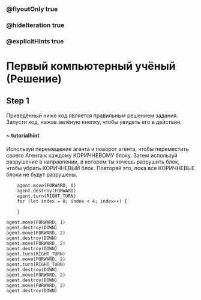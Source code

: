 ### @flyoutOnly true
### @hideIteration true
### @explicitHints true

# Первый компьютерный учёный (Решение)

## Step 1
Приведённый ниже код является правильным решением задания. Запусти код, нажав зелёную кнопку, чтобы увидеть его в действии.

#### ~ tutorialhint
Используй перемещение агента и поворот агента, чтобы переместить своего Агента к каждому КОРИЧНЕВОМУ блоку. Затем используй разрушение в направлении, в котором ты хочешь разрушить блок, чтобы убрать КОРИЧНЕВЫЙ блок. Повторяй это, пока все КОРИЧНЕВЫЕ блоки не будут разрушены.

```ghost
    agent.move(FORWARD, 0)
    agent.destroy(FORWARD)
    agent.turn(RIGHT_TURN)
    for (let index = 0; index < 4; index++) {
    	
    }
```
```template
agent.move(FORWARD, 1)
agent.destroy(DOWN)
agent.move(FORWARD, 2)
agent.destroy(DOWN)
agent.move(FORWARD, 2)
agent.destroy(DOWN)
agent.turn(RIGHT_TURN)
agent.move(FORWARD, 2)
agent.turn(RIGHT_TURN)
agent.destroy(DOWN)
agent.move(FORWARD, 2)
agent.destroy(DOWN)
agent.move(FORWARD, 2)
agent.destroy(DOWN)
```
```package
```
